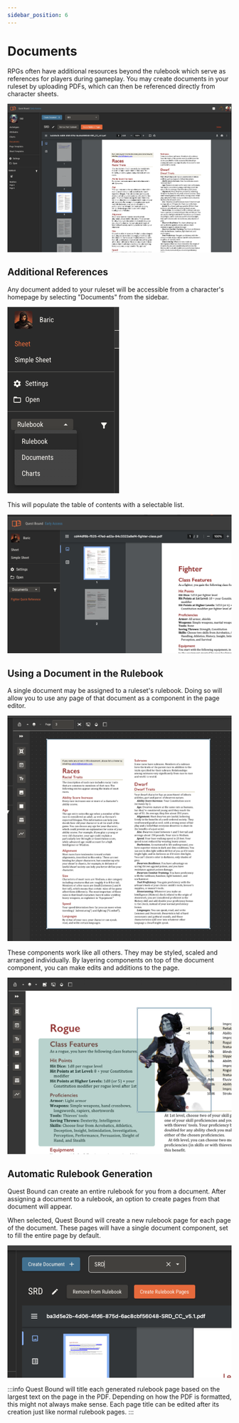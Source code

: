 ```yaml
---
sidebar_position: 6
---
```


# Documents

RPGs often have additional resources beyond the rulebook which serve as references for players during gameplay. You may create documents in your ruleset by uploading PDFs, which
can then be referenced directly from character sheets.

![img](./img/documents.png)

## Additional References

Any document added to your ruleset will be accessible from a character's homepage by selecting "Documents" from the sidebar.

![img](./img/documents-sidebar.png)

This will populate the table of contents with a selectable list.

![img](./img/reference.png)

## Using a Document in the Rulebook

A single document may be assigned to a ruleset's rulebook. Doing so will allow you to use any page of that document
as a component in the page editor.

![img](./img/document-component.png)

These components work like all others. They may be styled, scaled and arranged individually. By layering components on top of the
document component, you can make edits and additions to the page.

![img](./img/customize-pages.png)

## Automatic Rulebook Generation

Quest Bound can create an entire rulebook for you from a document. After assigning a document to a rulebook, an option to create pages
from that document will appear.

When selected, Quest Bound will create a new rulebook page for each page of the document. These pages will have a single document component, set to
fill the entire page by default.

![img](./img/create-rulebook.png)

:::info
Quest Bound will title each generated rulebook page based on the largest text on the page in the PDF. Depending on how the PDF is formatted,
this might not always make sense. Each page title can be edited after its creation just like normal rulebook pages.
:::
